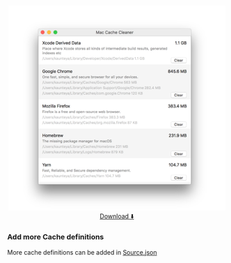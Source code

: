 <div align="center">
  <img  src="/Images/AppWindow.png" alt="App Window" width="500"><br>
  <a href="https://github.com/SharkyRawr/MacCacheCleaner/releases/latest/download/Mac.Cache.Cleaner.app.zip">Download ⬇️<a>
</div>

### Add more Cache definitions
More cache definitions can be added in [Source.json](Source.json)
